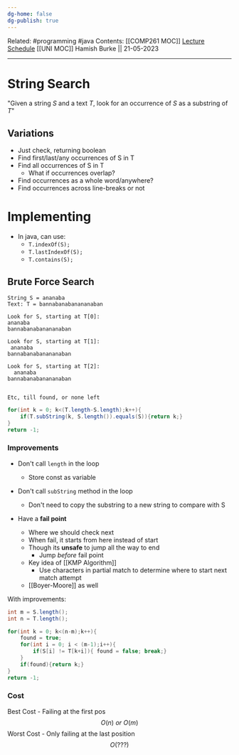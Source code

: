 ```yaml
---
dg-home: false
dg-publish: true
---
```

Related: #programming #java 
Contents: [[COMP261 MOC]]
[Lecture Schedule](https://ecs.wgtn.ac.nz/Courses/COMP261_2023T1/LectureSchedule)
[[UNI MOC]]
Hamish Burke || 21-05-2023
***

# String Search

"Given a string $S$ and a text $T$, look for an occurrence of $S$ as a substring of $T$"

## Variations

- Just check, returning boolean
- Find first/last/any occurrences of S in T
- Find all occurrences of S in T
	- What if occurrences overlap?
- Find occurrences as a whole word/anywhere?
- Find occurrences across line-breaks or not

# Implementing

- In java, can use:
	- `T.indexOf(S);`
	- `T.lastIndexOf(S);`
	- `T.contains(S);`

## Brute Force Search

```
String S = ananaba
Text: T = bannabanabanananaban

Look for S, starting at T[0]:
ananaba
bannabanabanananaban

Look for S, starting at T[1]:
 ananaba
bannabanabanananaban

Look for S, starting at T[2]:
  ananaba
bannabanabanananaban


Etc, till found, or none left
```

```java
for(int k = 0; k<(T.length-S.length);k++){
	if(T.subString(k, S.length()).equals(S)){return k;}
}
return -1;
```

### Improvements

- Don't call `length` in the loop
	- Store const as variable

- Don't call `subString` method in the loop
	- Don't need to copy the substring to a new string to compare with S

- Have a **fail point**
	- Where we should check next
	- When fail, it starts from here instead of start
	- Though its **unsafe** to jump all the way to end
		- Jump *before* fail point
	- Key idea of [[KMP Algorithm]]
		- Use characters in partial match to determine where to start next match attempt
	- [[Boyer-Moore]] as well

With improvements:

```java
int m = S.length();
int n = T.length();

for(int k = 0; k<(n-m);k++){
	found = true;
	for(int i = 0; i < (m-1);i++){
		if(S[i] != T[k+i]){ found = false; break;}
	}
	if(found){return k;}
}
return -1;
```

### Cost

 Best Cost - Failing at the first pos
 $$O(n) \ or\ O(m)$$
Worst Cost - Only failing at the last position
$$
O(???)
$$

